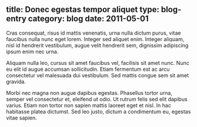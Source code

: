 title: Donec egestas tempor aliquet
type: blog-entry
category: blog
date: 2011-05-01
---
Cras consequat, risus id mattis venenatis, urna nulla dictum purus, vitae faucibus nulla nunc eget lorem. Integer sed aliquet enim. Integer aliquam, nisl id hendrerit vestibulum, augue velit hendrerit sem, dignissim adipiscing ipsum enim nec urna.

Aliquam nulla leo, cursus sit amet faucibus vel, facilisis sit amet nunc. Nunc eu elit id augue accumsan sollicitudin. Etiam fermentum est ac arcu consectetur vel malesuada dui vestibulum. Sed mattis congue sem sit amet gravida.

Morbi nec magna non augue dapibus egestas. Phasellus tortor urna, semper vel consectetur et, eleifend ut odio. Ut rutrum felis sed elit dapibus varius. Etiam non tortor non sapien mattis laoreet eget et nisl. In hac habitasse platea dictumst. Sed leo justo, dictum a condimentum eu, egestas vitae sapien. 

